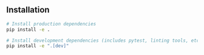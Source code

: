 ## Installation

```bash
# Install production dependencies
pip install -e .

# Install development dependencies (includes pytest, linting tools, etc.)
pip install -e ".[dev]"
```

